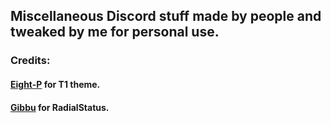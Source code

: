## Miscellaneous Discord stuff made by people and tweaked by me for personal use.
### Credits:
#### [Eight-P](https://github.com/Eight-P) for T1 theme.
#### [Gibbu](https://github.com/Gibbu) for RadialStatus.
